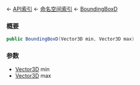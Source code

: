 ← [API索引](Api-Index) ← [命名空间索引](Namespace-Index) ← [BoundingBoxD](VRageMath.BoundingBoxD)

### 概要

```csharp
public BoundingBoxD(Vector3D min, Vector3D max)
```

### 参数

* [Vector3D](VRageMath.Vector3D) min
* [Vector3D](VRageMath.Vector3D) max
